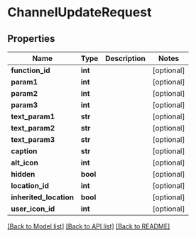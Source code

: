 # ChannelUpdateRequest

## Properties
Name | Type | Description | Notes
------------ | ------------- | ------------- | -------------
**function_id** | **int** |  | [optional] 
**param1** | **int** |  | [optional] 
**param2** | **int** |  | [optional] 
**param3** | **int** |  | [optional] 
**text_param1** | **str** |  | [optional] 
**text_param2** | **str** |  | [optional] 
**text_param3** | **str** |  | [optional] 
**caption** | **str** |  | [optional] 
**alt_icon** | **int** |  | [optional] 
**hidden** | **bool** |  | [optional] 
**location_id** | **int** |  | [optional] 
**inherited_location** | **bool** |  | [optional] 
**user_icon_id** | **int** |  | [optional] 

[[Back to Model list]](../README.md#documentation-for-models) [[Back to API list]](../README.md#documentation-for-api-endpoints) [[Back to README]](../README.md)

